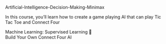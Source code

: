 Artificial-Intelligence-Decision-Making-Minimax

In this course, you’ll learn how to create a game playing AI that can play Tic Tac Toe and Connect Four

Machine Learning: Supervised Learning 🤖 </br>
Build Your Own Connect Four AI
